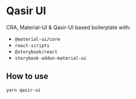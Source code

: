 # Qasir UI

CRA, Material-UI & Qasir-UI based boilerplate with:

- `@material-ui/core`
- `react-scripts`
- `@storybook/react`
- `storybook-addon-material-ui`

## How to use

```sh
yarn qasir-ui
```
